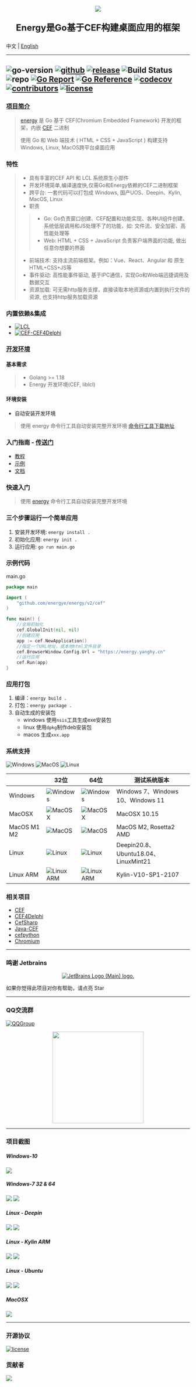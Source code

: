 <p align="center">
    <img src="https://assets.yanghy.cn/energy-icon.png">
</p>

<p align="center" style="font-size: 24px;">
    <strong>
        Energy是Go基于CEF构建桌面应用的框架
    </strong>
</p>

中文 |
[English](README.md)

---
![go-version](https://img.shields.io/github/go-mod/go-version/energye/energy?logo=git&logoColor=green)
[![github](https://img.shields.io/github/last-commit/energye/energy/main.svg?logo=github&logoColor=green&label=commit)](https://github.com/energye/energy)
[![release](https://img.shields.io/github/v/release/energye/energy?logo=git&logoColor=green)](https://github.com/energye/energy/releases)
![Build Status](https://github.com/energye/energy/actions/workflows/go.yml/badge.svg)
![repo](https://img.shields.io/github/repo-size/energye/energy.svg?logo=github&logoColor=green&label=repo-size)
[![Go Report](https://goreportcard.com/badge/github.com/energye/energy)](https://goreportcard.com/report/github.com/energye/energy/v2)
[![Go Reference](https://pkg.go.dev/badge/github.com/energye/energy)](https://pkg.go.dev/github.com/energye/energy/v2)
[![codecov](https://codecov.io/gh/energye/energy/graph/badge.svg?token=H370UFUF12)](https://codecov.io/gh/energye/energy)
[![contributors](https://img.shields.io/github/contributors/energye/energy)](https://github.com/energye/energy/graphs/contributors)
[![license](https://img.shields.io/github/license/energye/energy.svg?logo=git&logoColor=red)](http://www.apache.org/licenses/LICENSE-2.0)
---

### [项目简介](https://energy.yanghy.cn/course/100/6350f94ca749ba0318943f25)

> [energy](https://github.com/energye/energy) 是 Go 基于 CEF(Chromium Embedded Framework)
> 开发的框架，内嵌 [CEF](https://bitbucket.org/chromiumembedded/cef) 二进制
>
> 使用 Go 和 Web 端技术 ( HTML + CSS + JavaScript ) 构建支持Windows, Linux, MacOS跨平台桌面应用


### 特性

> - 具有丰富的CEF API 和 LCL 系统原生小部件
> - 开发环境简单,编译速度快,仅需Go和Energy依赖的CEF二进制框架
> - 跨平台: 一套代码可以打包成 Windows, 国产UOS、Deepin、Kylin, MacOS, Linux
> - 职责
>> - Go: Go负责窗口创建、CEF配置和功能实现、各种UI组件创建、系统低层调用和JS处理不了的功能，如: 文件流、安全加密、高性能处理等
>> - Web: HTML + CSS + JavaScript 负责客户端界面的功能, 做出任意你想要的界面
> - 前端技术: 支持主流前端框架。例如：Vue、React、Angular 和 原生HTML+CSS+JS等
> - 事件驱动: 高性能事件驱动, 基于IPC通信，实现Go和Web端迅捷调用及数据交互
> - 资源加载: 可无需http服务支撑，直接读取本地资源或内置到执行文件的资源, 也支持http服务加载资源

### 内置依赖&集成

- [![LCL](https://img.shields.io/badge/LCL-green)](https://github.com/energye/golcl)
- [![CEF-CEF4Delphi](https://img.shields.io/badge/CEF(Chromium%20Embedded%20Framework)%20CEF4Delphi-green)](https://github.com/salvadordf/CEF4Delphi)

### [开发环境](https://energy.yanghy.cn/course/100/63511b14a749ba0318943f3a)

#### 基本需求

> - Golang >= 1.18
> - Energy 开发环境(CEF, liblcl)

#### 环境安装

- 自动安装开发环境

> 使用 energy 命令行工具自动安装完整开发环境 [命令行工具下载地址](https://energy.yanghy.cn/course/100/1694511322285207)

### 入门指南 - [传送门](https://energy.yanghy.cn)

* [教程](https://energy.yanghy.cn/course/100/0)
* [示例](https://energy.yanghy.cn/example/200/0)
* [文档](https://energy.yanghy.cn/document/300/0)

### 快速入门

> 使用 [energy](https://energy.yanghy.cn/course/100/1694511322285207) 命令行工具自动安装完整开发环境

### 三个步骤运行一个简单应用

1. 安装开发环境: `energy install .`
2. 初始化应用: `energy init .`
3. 运行应用: `go run main.go`

### 示例代码

main.go

```go
package main

import (
	"github.com/energye/energy/v2/cef"
)

func main() {
	//全局初始化
	cef.GlobalInit(nil, nil)
	//创建应用
	app := cef.NewApplication()
	//指定一个URL地址，或本地html文件目录
	cef.BrowserWindow.Config.Url = "https://energy.yanghy.cn"
	//运行应用
	cef.Run(app)
}
```

### 应用打包
1. 编译：`energy build .`
2. 打包：`energy package .`
3. 自动生成的安装包
   - windows  使用`nsis`工具生成exe安装包
   - linux    使用`dpkg`制作deb安装包
   - macos    生成`xxx.app`

### 系统支持

![Windows](https://img.shields.io/badge/windows-supported-success.svg?logo=Windows&logoColor=blue)
![MacOS](https://img.shields.io/badge/MacOS-supported-success.svg?logo=MacOS)
![Linux](https://img.shields.io/badge/Linux-supported-success.svg?logo=Linux&logoColor=red)


|             | 32位                                                                                        | 64位                                                                                        | 测试系统版本                             |
|-------------|--------------------------------------------------------------------------------------------|--------------------------------------------------------------------------------------------|------------------------------------|
| Windows     | ![Windows](https://img.shields.io/badge/supported-success.svg?logo=Windows&logoColor=blue) | ![Windows](https://img.shields.io/badge/supported-success.svg?logo=Windows&logoColor=blue) | Windows 7、Windows 10、Windows 11    |
| MacOSX      | ![MacOSX](https://img.shields.io/badge/N/A-inactive.svg?logo=MacOS)                        | ![MacOSX](https://img.shields.io/badge/supported-success.svg?logo=MacOS)                   | MacOSX 10.15                       |
| MacOS M1 M2 | ![MacOS](https://img.shields.io/badge/N/A-inactive.svg?logo=MacOS)                         | ![MacOS](https://img.shields.io/badge/supported-success.svg?logo=MacOS)                    | MacOS M2, Rosetta2 AMD             |
| Linux       | ![Linux](https://img.shields.io/badge/自编译-supported-success.svg?logo=Linux)                | ![Linux](https://img.shields.io/badge/supported-success.svg?logo=Linux&logoColor=red)      | Deepin20.8、Ubuntu18.04、LinuxMint21 |
| Linux ARM   | ![Linux ARM](https://img.shields.io/badge/自编译-supported-success.svg?logo=Linux)            | ![Linux ARM](https://img.shields.io/badge/supported-success.svg?logo=Linux)                | Kylin-V10-SP1-2107                 |

### 相关项目
* [CEF](https://github.com/chromiumembedded/cef)
* [CEF4Delphi](https://github.com/salvadordf/CEF4Delphi)
* [CefSharp](https://github.com/cefsharp/CefSharp)
* [Java-CEF](https://bitbucket.org/chromiumembedded/java-cef)
* [cefpython](https://github.com/cztomczak/cefpython)
* [Chromium](https://chromium.googlesource.com/chromium/src/)

---

### 鸣谢 Jetbrains

<p align="center">
    <a href="https://www.jetbrains.com?from=energy">
        <img src="https://resources.jetbrains.com/storage/products/company/brand/logos/jb_beam.svg" alt="JetBrains Logo (Main) logo.">
    </a>
</p>


如果你觉得此项目对你有帮助，请点亮 Star

---

### QQ交流群

[![QQGroup](https://img.shields.io/badge/QQ-541258627-green.svg?logo=tencentqq&logoColor=blue)](https://jq.qq.com/?_wv=1027&k=YgFjCGJX)

<p align="center">
    <img src="https://assets.yanghy.cn/qq-group.jpg" width="250">
</p>

---

### 项目截图
##### Windows-10
<img src="https://assets.yanghy.cn/frameless-windows-10.png">

##### Windows-7 32 & 64
<img src="https://assets.yanghy.cn/frameless-windows-7-64.png">
<img src="https://assets.yanghy.cn/frameless-windows-7-32.png">

##### Linux - Deepin
<img src="https://assets.yanghy.cn/frameless-deepin-20.8.png">
<img src="https://assets.yanghy.cn/frameless-deepin-hide-20.8.png">

##### Linux - Kylin ARM
<img src="https://assets.yanghy.cn/frameless-kylin-arm-V10-SP1.png">
<img src="https://assets.yanghy.cn/frameless-kylin-arm-hide-V10-SP1.png">

##### Linux - Ubuntu
<img src="https://assets.yanghy.cn/frameless-ubuntu-18.04.6.png">
<img src="https://assets.yanghy.cn/frameless-ubuntu-hide-18.04.6.png">

##### MacOSX
<img src="https://assets.yanghy.cn/frameless-macos.png">


----

### 开源协议

[![license](https://img.shields.io/github/license/energye/energy.svg?logo=git&logoColor=green)](http://www.apache.org/licenses/LICENSE-2.0)

### 贡献者
<a href="https://github.com/energye/energy/graphs/contributors">
    <img src="https://opencollective.com/energy/contributors.svg?width=890&button=false" />
</a>